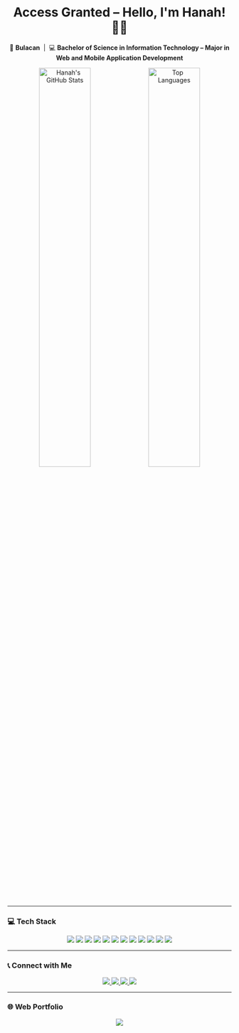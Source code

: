 <h1 align="center">Access Granted – Hello, I'm Hanah! 👩‍💻</h1>

<p align="center">
  📍 <strong>Bulacan</strong> &nbsp;|&nbsp; 💻 <strong>Bachelor of Science in Information Technology – Major in Web and Mobile Application Development</strong>
</p>

<p align="center">
  <img src="https://hanahmaee-stats.vercel.app/api?username=hanahmaee&show_icons=true&include_all_commits=true&count_private=true&theme=dracula&hide_border=false&rank_icon=github&disable_animations=false" alt="Hanah's GitHub Stats" width="48%" />
  <img src="https://hanahmaee-stats.vercel.app/api/top-langs?username=hanahmaee&layout=compact&langs_count=6&theme=dracula&hide_border=false" alt="Top Languages" width="48%" />
</p>

---

### 💻 Tech Stack

<p align="center">
  <img src="https://img.shields.io/badge/JavaScript-F7DF1E?style=for-the-badge&logo=javascript&logoColor=black"/>
  <img src="https://img.shields.io/badge/TypeScript-3178C6?style=for-the-badge&logo=typescript&logoColor=white"/>
  <img src="https://img.shields.io/badge/React-20232A?style=for-the-badge&logo=react&logoColor=61DAFB"/>
  <img src="https://img.shields.io/badge/Next.js-000000?style=for-the-badge&logo=next.js&logoColor=white"/>
  <img src="https://img.shields.io/badge/Tailwind_CSS-38B2AC?style=for-the-badge&logo=tailwind-css&logoColor=white"/>
  <img src="https://img.shields.io/badge/Python-3776AB?style=for-the-badge&logo=python&logoColor=white"/>
  <img src="https://img.shields.io/badge/HTML5-E34F26?style=for-the-badge&logo=html5&logoColor=white"/>
  <img src="https://img.shields.io/badge/CSS3-1572B6?style=for-the-badge&logo=css3&logoColor=white"/>
  <img src="https://img.shields.io/badge/MySQL-4479A1?style=for-the-badge&logo=mysql&logoColor=white"/>
  <img src="https://img.shields.io/badge/PHP-777BB4?style=for-the-badge&logo=php&logoColor=white"/>
  <img src="https://img.shields.io/badge/C%23-239120?style=for-the-badge&logo=c-sharp&logoColor=white"/>
  <img src="https://img.shields.io/badge/Java-ED8B00?style=for-the-badge&logo=java&logoColor=white"/>
</p>

---

### 📞 Connect with Me

<p align="center">
  <a href="https://www.tiktok.com/@hanah.maee" target="_blank">
    <img src="https://img.shields.io/static/v1?message=TikTok&logo=tiktok&label=&color=000000&logoColor=white&style=for-the-badge" />
  </a>
  <a href="https://instagram.com/hanah.maee" target="_blank">
    <img src="https://img.shields.io/static/v1?message=Instagram&logo=instagram&label=&color=E4405F&logoColor=white&style=for-the-badge" />
  </a>
  <a href="https://mail.google.com/mail/?view=cm&fs=1&to=hanahmaeespineda@gmail.com" target="_blank">
    <img src="https://img.shields.io/static/v1?message=Gmail&logo=gmail&label=&color=D14836&logoColor=white&style=for-the-badge" />
  </a>
  <a href="https://www.linkedin.com/in/hanah-mae-espineda-053031339/" target="_blank">
    <img src="https://img.shields.io/static/v1?message=LinkedIn&logo=linkedin&label=&color=0077B5&logoColor=white&style=for-the-badge" />
  </a>
</p>

---

### 🌐 Web Portfolio

<p align="center">
  <a href="https://hanahmaeespineda.vercel.app/" target="_blank">
    <img src="https://img.shields.io/static/v1?message=My+Portfolio&logo=vercel&label=&color=000000&logoColor=white&style=for-the-badge" />
  </a>
</p>
